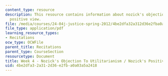 ```yaml
---
content_type: resource
description: This resource contains information about nozick's objection to utilitarianism/nozick's
  positive view.
file: /media/courses/24-04j-justice-spring-2012/4be2dfa32a312d36e2fba0a03a5a2418_MIT24_04JS12_Week4.pdf
file_type: application/pdf
learning_resource_types:
- Recitations
ocw_type: OCWFile
parent_title: Recitations
parent_type: CourseSection
resourcetype: Document
title: Week 4 - Nozick's Objection To Utilitarianism / Nozick's Positive View
uid: 4be2dfa3-2a31-2d36-e2fb-a0a03a5a2418
---
```

